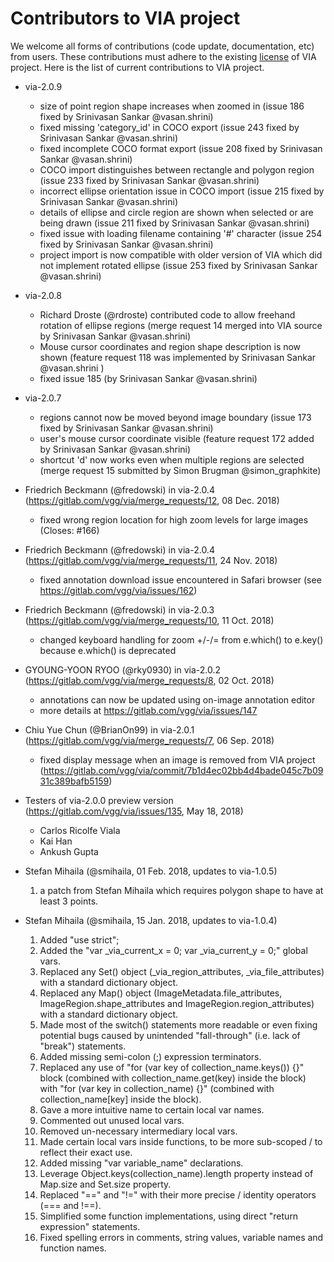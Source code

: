 # Contributors to VIA project
We welcome all forms of contributions (code update, documentation, etc) from users. 
These contributions must adhere to the existing [license](LICENSE) of VIA project.
Here is the list of current contributions to VIA project.

* via-2.0.9
  - size of point region shape increases when zoomed in (issue 186 fixed by Srinivasan Sankar @vasan.shrini)
  - fixed missing 'category_id' in COCO export (issue 243 fixed by Srinivasan Sankar @vasan.shrini)
  - fixed incomplete COCO format export (issue 208 fixed by Srinivasan Sankar @vasan.shrini)
  - COCO import distinguishes between rectangle and polygon region (issue 233 fixed by Srinivasan Sankar @vasan.shrini)
  - incorrect ellipse orientation issue in COCO import (issue 215 fixed by Srinivasan Sankar @vasan.shrini)
  - details of ellipse and circle region are shown when selected or are being drawn (issue 211 fixed by Srinivasan Sankar @vasan.shrini)
  - fixed issue with loading filename containing '#' character (issue 254 fixed by Srinivasan Sankar @vasan.shrini)
  - project import is now compatible with older version of VIA which did not implement rotated ellipse (issue 253 fixed by Srinivasan Sankar @vasan.shrini)

* via-2.0.8
  - Richard Droste (@rdroste) contributed code to allow freehand rotation of ellipse regions (merge request 14 merged into VIA source by Srinivasan Sankar @vasan.shrini)
  - Mouse cursor coordinates and region shape description is now shown (feature request 118 was implemented by Srinivasan Sankar @vasan.shrini )
  - fixed issue 185 (by Srinivasan Sankar @vasan.shrini)

* via-2.0.7
  - regions cannot now be moved beyond image boundary (issue 173 fixed by Srinivasan Sankar @vasan.shrini)
  - user's mouse cursor coordinate visible (feature request 172 added by Srinivasan Sankar @vasan.shrini)
  - shortcut 'd' now works even when multiple regions are selected (merge request 15 submitted by Simon Brugman @simon_graphkite)

* Friedrich Beckmann (@fredowski) in via-2.0.4 (https://gitlab.com/vgg/via/merge_requests/12, 08 Dec. 2018)
  * fixed wrong region location for high zoom levels for large images (Closes: #166) 

* Friedrich Beckmann (@fredowski) in via-2.0.4 (https://gitlab.com/vgg/via/merge_requests/11, 24 Nov. 2018)
  * fixed annotation download issue encountered in Safari browser (see https://gitlab.com/vgg/via/issues/162)

* Friedrich Beckmann (@fredowski) in via-2.0.3 (https://gitlab.com/vgg/via/merge_requests/10, 11 Oct. 2018)
  * changed keyboard handling for zoom +/-/= from e.which() to e.key() because e.which() is deprecated


* GYOUNG-YOON RYOO (@rky0930) in via-2.0.2 (https://gitlab.com/vgg/via/merge_requests/8, 02 Oct. 2018)
  * annotations can now be updated using on-image annotation editor
  * more details at https://gitlab.com/vgg/via/issues/147


* Chiu Yue Chun (@BrianOn99) in via-2.0.1 (https://gitlab.com/vgg/via/merge_requests/7, 06 Sep. 2018)
  * fixed display message when an image is removed from VIA project (https://gitlab.com/vgg/via/commit/7b1d4ec02bb4d4bade045c7b0931c389bafb5159)


* Testers of via-2.0.0 preview version (https://gitlab.com/vgg/via/issues/135, May 18, 2018)
  * Carlos Ricolfe Viala
  * Kai Han
  * Ankush Gupta


* Stefan Mihaila (@smihaila, 01 Feb. 2018, updates to via-1.0.5)
  01. a patch from Stefan Mihaila which requires polygon shape to have at least 3 points.


* Stefan Mihaila (@smihaila, 15 Jan. 2018, updates to via-1.0.4)
  01. Added "use strict";
  02. Added the "var _via_current_x = 0; var _via_current_y = 0;" global vars.
  03. Replaced any Set() object (_via_region_attributes, _via_file_attributes) with a standard dictionary object.
  04. Replaced any Map() object (ImageMetadata.file_attributes, ImageRegion.shape_attributes and ImageRegion.region_attributes) with a standard dictionary object.
  05. Made most of the switch() statements more readable or even fixing potential bugs caused by unintended "fall-through" (i.e. lack of "break") statements.
  06. Added missing semi-colon (;) expression terminators.
  07. Replaced any use of "for (var key of collection_name.keys()) {}" block (combined with collection_name.get(key) inside the block) with "for (var key in collection_name) {}" (combined with collection_name[key] inside the block).
  08. Gave a more intuitive name to certain local var names.
  09. Commented out unused local vars.
  10. Removed un-necessary intermediary local vars.
  11. Made certain local vars inside functions, to be more sub-scoped / to reflect their exact use.
  12. Added missing "var variable_name" declarations.
  13. Leverage Object.keys(collection_name).length property instead of Map.size and Set.size property.
  14. Replaced "==" and "!=" with their more precise / identity operators (=== and !==).
  15. Simplified some function implementations, using direct "return expression" statements.
  16. Fixed spelling errors in comments, string values, variable names and function names.
 
